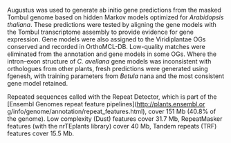 
Augustus was used to generate ab initio gene predictions from the masked Tombul genome based on hidden Markov models optimized for *Arabidopsis thaliana*. These predictions were tested by aligning the gene models with the Tombul transcriptome assembly to provide evidence for gene expression. Gene models were also assigned to the Viridiplantae OGs conserved and recorded in OrthoMCL-DB. Low-quality matches were eliminated from the annotation and gene models in some OGs. Where the intron–exon structure of *C. avellana* gene models was inconsistent with orthologues from other plants, fresh predictions were generated using fgenesh, with training parameters from *Betula* nana and the most consistent gene model retained.

Repeated sequences called with the Repeat Detector, which is part of the [Ensembl Genomes repeat feature pipelines](http://plants.ensembl.or
g/info/genome/annotation/repeat_features.html), cover 151 Mb (40.8% of the genome). Low complexity (Dust) features cover 31.7 Mb, RepeatMasker features (with the nrTEplants library) cover 40 Mb, Tandem repeats (TRF) features cover 15.5 Mb.
